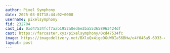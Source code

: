 ```yaml
---
author: Pixel Symphony
date: 2025-03-01T18:44:02+0000
username: pixelsymphony
fid: 232704
cast_id: 0xd47534fcf7aab1952a0ed6e2ba553658963424df
cast: https://farcaster.xyz/pixelsymphony/0xd47534fc
image: https://imagedelivery.net/BXluQx4ige9GuW0Ia56BHw/e4f046a5-6933-4edd-4544-ccb2c79e1b00/original
layout: post
---
```


<img src='https://imagedelivery.net/BXluQx4ige9GuW0Ia56BHw/e4f046a5-6933-4edd-4544-ccb2c79e1b00/original' alt='' referrerpolicy='no-referrer'/>
